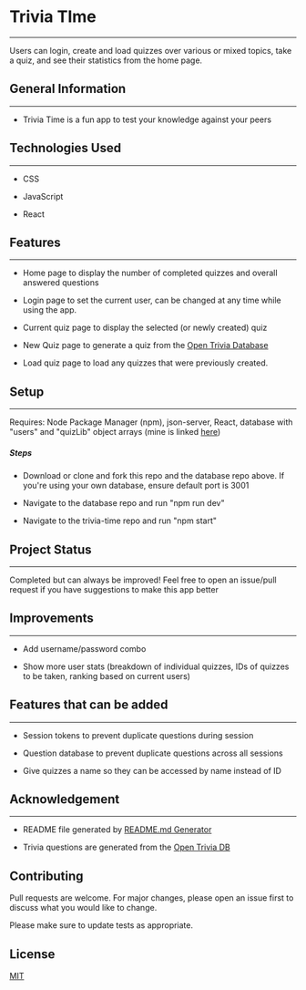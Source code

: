 <h1>Trivia TIme</h1>
<hr><p>Users can login, create and load quizzes over various or mixed topics, take a quiz, and see their statistics from the home page.</p><h2>General Information</h2>
<hr><ul>
<li>Trivia Time is a fun app to test your knowledge against your peers</li>
</ul><h2>Technologies Used</h2>
<hr><ul>
<li>CSS</li>
</ul><ul>
<li>JavaScript</li>
</ul><ul>
<li>React</li>
</ul><h2>Features</h2>
<hr><ul>
<li>Home page to display the number of completed quizzes and overall answered questions</li>
</ul><ul>
<li>Login page to set the current user, can be changed at any time while using the app.</li>
</ul><ul>
<li>Current quiz page to display the selected (or newly created) quiz</li>
</ul><ul>
<li>New Quiz page to generate a quiz from the <a href="https://opentdb.com/">Open Trivia Database</a></li>
</ul><ul>
<li>Load quiz page to load any quizzes that were previously created.</li>
</ul><h2>Setup</h2>
<hr><p>Requires: Node Package Manager (npm), json-server, React, database with "users" and "quizLib" object arrays (mine is linked <a href="https://github.com/EricsFlatironAcct/json-server-template">here</a>)</p><h5>Steps</h5><ul>
<li>Download or clone and fork this repo and the database repo above. If you're using your own database, ensure default port is 3001</li>
</ul><ul>
<li>Navigate to the database repo and run "npm run dev"</li>
</ul><ul>
<li>Navigate to the trivia-time repo and run "npm start"</li>
</ul><h2>Project Status</h2>
<hr><p>Completed but can always be improved! Feel free to open an issue/pull request if you have suggestions to make this app better</p><h2>Improvements</h2>
<hr><ul>
<li>Add username/password combo</li>
</ul><ul>
<li>Show more user stats (breakdown of individual quizzes, IDs of quizzes to be taken, ranking based on current users)</li>
</ul><h2>Features that can be added</h2>
<hr><ul>
<li>Session tokens to prevent duplicate questions during session</li>
</ul><ul>
<li>Question database to prevent duplicate questions across all sessions</li>
</ul><ul>
<li>Give quizzes a name so they can be accessed by name instead of ID</li>
</ul><h2>Acknowledgement</h2>
<hr><ul>
<li>README file generated by <a href="https://hansalshah007.github.io/readme-generator/">README.md  Generator</a></li>
</ul><ul>
<li>Trivia questions are generated from the <a href="https://opentdb.com/">Open Trivia DB</a></li>
</ul>

## Contributing

Pull requests are welcome. For major changes, please open an issue first
to discuss what you would like to change.

Please make sure to update tests as appropriate.

## License

[MIT](https://choosealicense.com/licenses/mit/)

